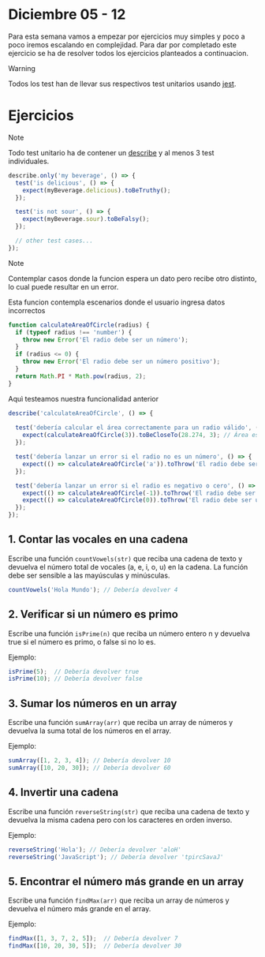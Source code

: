 # Diciembre 05 - 12

Para esta semana vamos a empezar por ejercicios muy simples y poco a poco iremos escalando en complejidad. Para dar por completado este ejercicio se ha de resolver todos los 
ejercicios planteados a continuacion.

> [!WARNING]  
> Todos los test han de llevar sus respectivos test unitarios usando [jest](https://jestjs.io/).


# Ejercicios


> [!NOTE]  
> Todo test unitario ha de contener un [describe](https://jestjs.io/docs/api#describename-fn) y al menos 3 test individuales.

```js
describe.only('my beverage', () => {
  test('is delicious', () => {
    expect(myBeverage.delicious).toBeTruthy();
  });

  test('is not sour', () => {
    expect(myBeverage.sour).toBeFalsy();
  });

  // other test cases...
});
```

> [!NOTE]  
> Contemplar casos donde la funcion espera un dato pero recibe otro distinto,  lo cual puede resultar en un error.

Esta funcion contempla escenarios donde el usuario ingresa datos incorrectos
```js
function calculateAreaOfCircle(radius) {
  if (typeof radius !== 'number') {
    throw new Error('El radio debe ser un número');
  }
  if (radius <= 0) {
    throw new Error('El radio debe ser un número positivo');
  }
  return Math.PI * Math.pow(radius, 2);
}
```


Aquì testeamos nuestra funcionalidad anterior

```js
describe('calculateAreaOfCircle', () => {
  
  test('debería calcular el área correctamente para un radio válido', () => {
    expect(calculateAreaOfCircle(3)).toBeCloseTo(28.274, 3); // Área esperada: π * 3^2 ≈ 28.274
  });

  test('debería lanzar un error si el radio no es un número', () => {
    expect(() => calculateAreaOfCircle('a')).toThrow('El radio debe ser un número');
  });

  test('debería lanzar un error si el radio es negativo o cero', () => {
    expect(() => calculateAreaOfCircle(-1)).toThrow('El radio debe ser un número positivo');
    expect(() => calculateAreaOfCircle(0)).toThrow('El radio debe ser un número positivo');
  });
});
```

## 1. Contar las vocales en una cadena
Escribe una función `countVowels(str)` que reciba una cadena de texto y devuelva el número total de vocales (a, e, i, o, u) en la cadena. La función debe ser sensible a las mayúsculas y minúsculas.

```js
countVowels('Hola Mundo'); // Debería devolver 4
```


## 2. Verificar si un número es primo
Escribe una función `isPrime(n)` que reciba un número entero n y devuelva true si el número es primo, o false si no lo es.

Ejemplo:
```js
isPrime(5);  // Debería devolver true
isPrime(10); // Debería devolver false
```

## 3. Sumar los números en un array
Escribe una función `sumArray(arr)` que reciba un array de números y devuelva la suma total de los números en el array.

Ejemplo:

```js
sumArray([1, 2, 3, 4]); // Debería devolver 10
sumArray([10, 20, 30]); // Debería devolver 60
```


## 4. Invertir una cadena
Escribe una función `reverseString(str)` que reciba una cadena de texto y devuelva la misma cadena pero con los caracteres en orden inverso.

Ejemplo:
```js
reverseString('Hola'); // Debería devolver 'aloH'
reverseString('JavaScript'); // Debería devolver 'tpircSavaJ'
```


## 5. Encontrar el número más grande en un array
Escribe una función `findMax(arr)` que reciba un array de números y devuelva el número más grande en el array.

Ejemplo:

```js
findMax([1, 3, 7, 2, 5]);  // Debería devolver 7
findMax([10, 20, 30, 5]);  // Debería devolver 30
```









